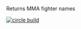 Returns MMA fighter names

[![circle build](https://img.shields.io/circleci/project/alfapagal/MMA.svg)](https://circleci.com/gh/alfapagal/MMA)